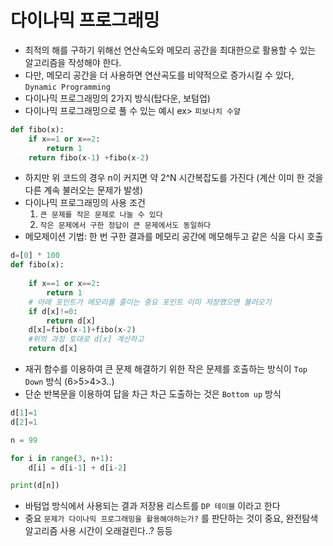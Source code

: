 # 다이나믹 프로그래밍
- 최적의 해를 구하기 위해선 연산속도와 메모리 공간을 최대한으로 활용할 수 있는 알고리즘을 작성해야 한다.
- 다만, 메모리 공간을 더 사용하면 연산곡도를 비약적으로 증가시킬 수 있다, `Dynamic Programming`
- 다이나믹 프로그래밍의 2가지 방식(탑다운, 보텀업)
- 다이나믹 프로그래밍으로 풀 수 있는 예시 ex> `피보나치 수얄`
```python
def fibo(x):
    if x==1 or x==2:
        return 1
    return fibo(x-1) +fibo(x-2)
```
- 하지만 위 코드의 경우 n이 커지면 약 2^N 시간복잡도를 가진다 (계산 이미 한 것을 다른 계속 불러오는 문제가 발생)
- 다이나믹 프로그래밍의 사용 조건
    1. `큰 문제를 작은 문제로 나눌 수 있다`
    2. `작은 문제에서 구한 정답이 큰 문제에서도 동일하다`
- 메모제이션 기법: 한 번 구한 결과를 메모리 공간에 메모해두고 같은 식을 다시 호출
```python
d=[0] * 100
def fibo(x):
    
    if x==1 or x==2:
        return 1
    # 아래 포인트가 메모리를 줄이는 중요 포인트 이미 저장했으면 불러오기
    if d[x]!=0:
        return d[x]
    d[x]=fibo(x-1)+fibo(x-2) 
    #위의 과정 토대로 d[x] 계산하고
    return d[x]

```
- 재귀 함수를 이용하여 큰 문제 해결하기 위한 작은 문제를 호출하는 방식이 `Top Down` 방식  (6>5>4>3..)
- 단순 반복문을 이용하여 답을 차근 차근 도출하는 것은 `Bottom up` 방식 
```python
d[1]=1
d[2]=1

n = 99

for i in range(3, n+1):
    d[i] = d[i-1] + d[i-2]

print(d[n])

```
- 바텀업 방식에서 사용되는 결과 저장용 리스트를 `DP 테이블` 이라고 한다
- 중요 `문제가 다이나믹 프로그래밍을 활용해야하는가?` 를 판단하는 것이 중요, 완전탐색 알고리즘 사용 시간이 오래걸린다..? 등등
